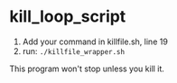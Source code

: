 # kill_loop_script


1. Add your command in killfile.sh, line 19
2. run: `./killfile_wrapper.sh`

This program won't stop unless you kill it.

